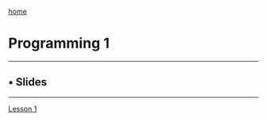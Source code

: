 [home](https://www.bioinfo-lab.com)

# Programming 1

--------------

## • Slides

---------------

[Lesson 1](https://www.bioinfo-lab.com/courses/c01/s01/)
